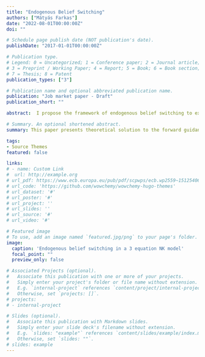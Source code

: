 ```yaml
---
title: "Endogenous Belief Switching"
authors: ["Mátyás Farkas"]
date: "2022-08-01T00:00:00Z"
doi: ""

# Schedule page publish date (NOT publication's date).
publishDate: "2017-01-01T00:00:00Z"

# Publication type.
# Legend: 0 = Uncategorized; 1 = Conference paper; 2 = Journal article;
# 3 = Preprint / Working Paper; 4 = Report; 5 = Book; 6 = Book section;
# 7 = Thesis; 8 = Patent
publication_types: ["3"]

# Publication name and optional abbreviated publication name.
publication: "Job market paper - Draft"
publication_short: ""

abstract:  I propose the framework of endogenous belief switching to explain the role of learning and dynamic expectation formation, when thinking about the impact of unconventional monetary policy.  I propose endogenous belief switching, a fundamental alternative to both rational and adaptive learning. In it expectations are determined by central bank action, and so the effectiveness of forward guidance is endogenous. Learning monetary policy  implementation agents learn to form expectations about future macroeconomic variables -  either by responding to pre-announced future policy rate changes, following forward looking beliefs, or neglecting them and focusing only on current conditions, forming backward looking beliefs. I endogenize belief switching using a mean squared learning transition between the two beliefs. Estimating a switching Kálmán filter agents update their beliefs about the probability that either of the regimes is the best descriptor of the economy, and thus dynamically decide to become forward or backward looking. The forward guidance puzzle is nonexistent if agents are adaptive and backward looking. The puzzle emerges, if expectations are adaptive and forward looking. The framework predicts that forward guidance is highly effective in low uncertainty environments, where the model fits the data well and there is small observation error, while it can become ineffective in high uncertainty economies.

# Summary. An optional shortened abstract.
summary: This paper presents theoretical solution to the forward guidance puzzle amid adaptive expectations. It argues that the effectiveness of forward guidance is endogenous and argues that central bank action can determine expectation formation and establish or destroy credibility of forward guidance. 

tags:
- Source Themes
featured: false

links:
# - name: Custom Link
#  url: http://example.org
# url_pdf: https://www.ecb.europa.eu/pub/pdf/scpwps/ecb.wp2559~15125406fd.en.pdf?4bf9f2baccb8cc4659b796a8e491185c
# url_code: 'https://github.com/wowchemy/wowchemy-hugo-themes'
# url_dataset: '#'
# url_poster: '#'
# url_project: ''
# url_slides: ''
# url_source: '#'
# url_video: '#'

# Featured image
# To use, add an image named `featured.jpg/png` to your page's folder. 
image:
  caption: 'Endogenous belief switching in a 3 equation NK model'
  focal_point: ""
  preview_only: false

# Associated Projects (optional).
#   Associate this publication with one or more of your projects.
#   Simply enter your project's folder or file name without extension.
#   E.g. `internal-project` references `content/project/internal-project/index.md`.
#   Otherwise, set `projects: []`.
# projects:
# - internal-project

# Slides (optional).
#   Associate this publication with Markdown slides.
#   Simply enter your slide deck's filename without extension.
#   E.g. `slides: "example"` references `content/slides/example/index.md`.
#   Otherwise, set `slides: ""`.
# slides: example
---
```


